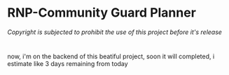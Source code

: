 <h1>RNP-Community Guard Planner</h1>
<i>Copyright is subjected to prohibit the use of this project before it's release</i>

<h1> </h1>
now, i'm on the backend of this beatiful project, soon it will completed, i estimate like 3 days remaining from today
